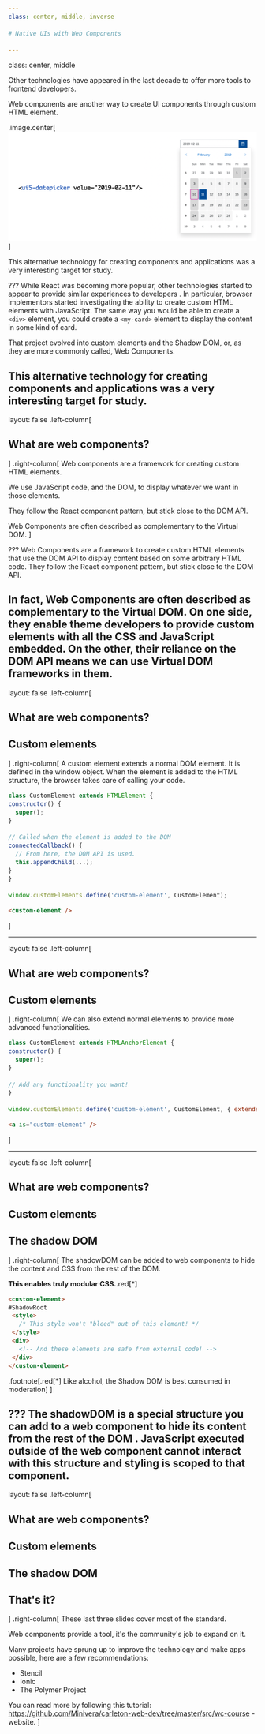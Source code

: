 ```yaml
---
class: center, middle, inverse

# Native UIs with Web Components

---
```

class: center, middle

Other technologies have appeared in the last decade to offer more tools to frontend developers.

Web components are another way to create UI components through custom HTML element.

.image.center[<img src="./web_component.png" />]

This alternative technology for creating components and applications was a very interesting target for study.

???
While React was becoming more popular, other technologies started to appear to provide similar experiences to developers
. In particular, browser implementors started investigating the ability to create custom HTML elements with
 JavaScript. The same way you would be able to create a `<div>` element, you could create a `<my-card>` element to
  display the content in some kind of card.

That project evolved into custom elements and the Shadow DOM, or, as they are more commonly called, Web Components.

This alternative technology for creating components and applications was a very interesting target for study.
---

layout: false
.left-column[
  ## What are web components?
]
.right-column[
  Web components are a framework for creating custom HTML elements.
  
  We use JavaScript code, and the DOM, to display whatever we want in those elements.
  
  They follow the React component pattern, but stick close to the DOM API.
   
  Web Components are often described as complementary to the Virtual DOM.
]

???
Web Components are a framework to create custom HTML elements that use the DOM API to display content based on some
arbitrary HTML code. They follow the React component pattern, but stick close to the DOM API.

In fact, Web Components are often described as complementary to the Virtual DOM. On one side, they enable theme
developers to provide custom elements with all the CSS and JavaScript embedded. On the other, their reliance on
the DOM API means we can use Virtual DOM frameworks in them.
---

layout: false
.left-column[
  ## What are web components?
  ## Custom elements
]
.right-column[
  A custom element extends a normal DOM element. It is defined in the window object. When the element is added to the
   HTML structure, the browser takes care of calling your code.
  
  ```javascript
class CustomElement extends HTMLElement {
  constructor() {
    super();
  }

  // Called when the element is added to the DOM
  connectedCallback() {
    // From here, the DOM API is used.
    this.appendChild(...);
  }
}

window.customElements.define('custom-element', CustomElement);
  ```

```html
<custom-element />
```
]

---

layout: false
.left-column[
  ## What are web components?
  ## Custom elements
]
.right-column[
  We can also extend normal elements to provide more advanced functionalities.
  
  ```javascript
class CustomElement extends HTMLAnchorElement {
  constructor() {
    super();
  }
  
  // Add any functionality you want!
}

window.customElements.define('custom-element', CustomElement, { extends: 'a' });
  ```

```html
<a is="custom-element" />
```
]

---

layout: false
.left-column[
  ## What are web components?
  ## Custom elements
  ## The shadow DOM
]
.right-column[
  The shadowDOM can be added to web components to hide the content and CSS from the rest of the DOM.
   
   **This enables truly modular CSS.**.red[*]
   
   ```html
<custom-element>
  #ShadowRoot
    <style>
      /* This style won't "bleed" out of this element! */
    </style>
    <div>
      <!-- And these elements are safe from external code! -->
    </div>
</custom-element>
   ```

  .footnote[.red[*] Like alcohol, the Shadow DOM is best consumed in moderation]
]

???
The shadowDOM is a special structure you can add to a web component to hide its content from the rest of the DOM
. JavaScript executed outside of the web component cannot interact with this structure and styling is scoped to
that component.
---

layout: false
.left-column[
  ## What are web components?
  ## Custom elements
  ## The shadow DOM
  ## That's it?
]
.right-column[
These last three slides cover most of the standard.

Web components provide a tool, it's the community's job to expand on it.

Many projects have sprung up to improve the technology and make apps possible, here are a few recommendations:
- Stencil
- Ionic
- The Polymer Project

You can read more by following this tutorial: https://github.com/Minivera/carleton-web-dev/tree/master/src/wc-course
-website.
]
